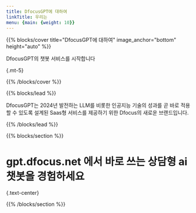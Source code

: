 ```yaml
---
title: DfocusGPT에 대하여
linkTitle: 우리는
menu: {main: {weight: 10}}
---
```


{{% blocks/cover title="DfocusGPT에 대하여" image_anchor="bottom" height="auto" %}}

DfocusGPT의 챗봇 서비스를 시작합니다

{.mt-5}

{{% /blocks/cover %}}

{{% blocks/lead %}}

DfocusGPT는 2024년 발전하는 LLM를 비롯한 인공지능 기술의 성과를 곧 바로 적용할 수 있도록 설계된 Saas형 서비스를 제공하기 위한 Dfocus의 새로운 브랜드입니다.

{{% /blocks/lead %}}

{{% blocks/section %}}

# gpt.dfocus.net 에서 바로 쓰는 상담형 ai 챗봇을 경험하세요

{.text-center}

{{% /blocks/section %}}

